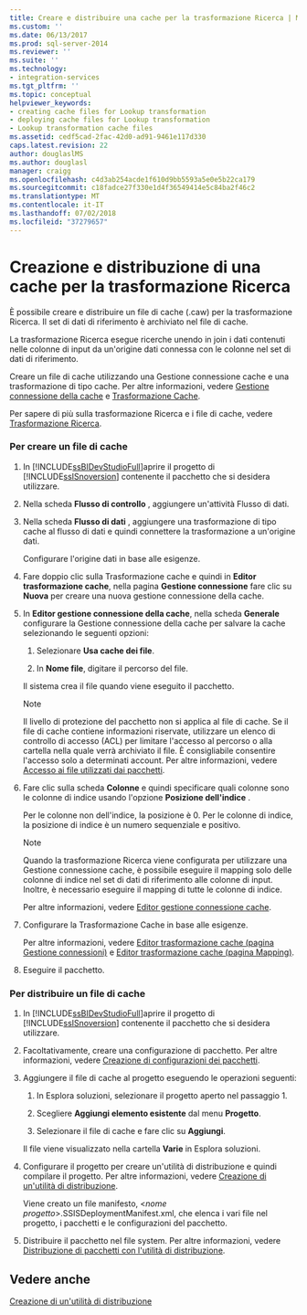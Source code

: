 ```yaml
---
title: Creare e distribuire una cache per la trasformazione Ricerca | Microsoft Docs
ms.custom: ''
ms.date: 06/13/2017
ms.prod: sql-server-2014
ms.reviewer: ''
ms.suite: ''
ms.technology:
- integration-services
ms.tgt_pltfrm: ''
ms.topic: conceptual
helpviewer_keywords:
- creating cache files for Lookup transformation
- deploying cache files for Lookup transformation
- Lookup transformation cache files
ms.assetid: cedf5cad-2fac-42d0-ad91-9461e117d330
caps.latest.revision: 22
author: douglaslMS
ms.author: douglasl
manager: craigg
ms.openlocfilehash: c4d3ab254acde1f610d9bb5593a5e0e5b22ca179
ms.sourcegitcommit: c18fadce27f330e1d4f36549414e5c84ba2f46c2
ms.translationtype: MT
ms.contentlocale: it-IT
ms.lasthandoff: 07/02/2018
ms.locfileid: "37279657"
---
```

# <a name="create-and-deploy-a-cache-for-the-lookup-transformation"></a>Creazione e distribuzione di una cache per la trasformazione Ricerca
  È possibile creare e distribuire un file di cache (.caw) per la trasformazione Ricerca. Il set di dati di riferimento è archiviato nel file di cache.  
  
 La trasformazione Ricerca esegue ricerche unendo in join i dati contenuti nelle colonne di input da un'origine dati connessa con le colonne nel set di dati di riferimento.  
  
 Creare un file di cache utilizzando una Gestione connessione cache e una trasformazione di tipo cache. Per altre informazioni, vedere [Gestione connessione della cache](../../connection-manager/cache-connection-manager.md) e [Trasformazione Cache](cache-transform.md).  
  
 Per sapere di più sulla trasformazione Ricerca e i file di cache, vedere [Trasformazione Ricerca](lookup-transformation.md).  
  
### <a name="to-create-a-cache-file"></a>Per creare un file di cache  
  
1.  In [!INCLUDE[ssBIDevStudioFull](../../../includes/ssbidevstudiofull-md.md)]aprire il progetto di [!INCLUDE[ssISnoversion](../../../includes/ssisnoversion-md.md)] contenente il pacchetto che si desidera utilizzare.  
  
2.  Nella scheda **Flusso di controllo** , aggiungere un'attività Flusso di dati.  
  
3.  Nella scheda **Flusso di dati** , aggiungere una trasformazione di tipo cache al flusso di dati e quindi connettere la trasformazione a un'origine dati.  
  
     Configurare l'origine dati in base alle esigenze.  
  
4.  Fare doppio clic sulla Trasformazione cache e quindi in **Editor trasformazione cache**, nella pagina **Gestione connessione** fare clic su **Nuova** per creare una nuova gestione connessione della cache.  
  
5.  In **Editor gestione connessione della cache**, nella scheda **Generale** configurare la Gestione connessione della cache per salvare la cache selezionando le seguenti opzioni:  
  
    1.  Selezionare **Usa cache dei file**.  
  
    2.  In **Nome file**, digitare il percorso del file.  
  
     Il sistema crea il file quando viene eseguito il pacchetto.  
  
    > [!NOTE]  
    >  Il livello di protezione del pacchetto non si applica al file di cache. Se il file di cache contiene informazioni riservate, utilizzare un elenco di controllo di accesso (ACL) per limitare l'accesso al percorso o alla cartella nella quale verrà archiviato il file. È consigliabile consentire l'accesso solo a determinati account. Per altre informazioni, vedere [Accesso ai file utilizzati dai pacchetti](../../access-to-files-used-by-packages.md).  
  
6.  Fare clic sulla scheda **Colonne** e quindi specificare quali colonne sono le colonne di indice usando l'opzione **Posizione dell'indice** .  
  
     Per le colonne non dell'indice, la posizione è 0. Per le colonne di indice, la posizione di indice è un numero sequenziale e positivo.  
  
    > [!NOTE]  
    >  Quando la trasformazione Ricerca viene configurata per utilizzare una Gestione connessione cache, è possibile eseguire il mapping solo delle colonne di indice nel set di dati di riferimento alle colonne di input. Inoltre, è necessario eseguire il mapping di tutte le colonne di indice.  
  
     Per altre informazioni, vedere [Editor gestione connessione cache](../../cache-connection-manager-editor.md).  
  
7.  Configurare la Trasformazione Cache in base alle esigenze.  
  
     Per altre informazioni, vedere [Editor trasformazione cache &#40;pagina Gestione connessioni&#41;](../../cache-transformation-editor-connection-manager-page.md) e [Editor trasformazione cache &#40;pagina Mapping&#41;](../../cache-transformation-editor-mappings-page.md).  
  
8.  Eseguire il pacchetto.  
  
### <a name="to-deploy-a-cache-file"></a>Per distribuire un file di cache  
  
1.  In [!INCLUDE[ssBIDevStudioFull](../../../includes/ssbidevstudiofull-md.md)]aprire il progetto di [!INCLUDE[ssISnoversion](../../../includes/ssisnoversion-md.md)] contenente il pacchetto che si desidera utilizzare.  
  
2.  Facoltativamente, creare una configurazione di pacchetto. Per altre informazioni, vedere [Creazione di configurazioni dei pacchetti](../../create-package-configurations.md).  
  
3.  Aggiungere il file di cache al progetto eseguendo le operazioni seguenti:  
  
    1.  In Esplora soluzioni, selezionare il progetto aperto nel passaggio 1.  
  
    2.  Scegliere **Aggiungi elemento esistente** dal menu **Progetto**.  
  
    3.  Selezionare il file di cache e fare clic su **Aggiungi**.  
  
     Il file viene visualizzato nella cartella **Varie** in Esplora soluzioni.  
  
4.  Configurare il progetto per creare un'utilità di distribuzione e quindi compilare il progetto. Per altre informazioni, vedere [Creazione di un'utilità di distribuzione](../../create-a-deployment-utility.md).  
  
     Viene creato un file manifesto, \<*nome progetto*>.SSISDeploymentManifest.xml, che elenca i vari file nel progetto, i pacchetti e le configurazioni del pacchetto.  
  
5.  Distribuire il pacchetto nel file system. Per altre informazioni, vedere [Distribuzione di pacchetti con l'utilità di distribuzione](../../deploy-packages-by-using-the-deployment-utility.md).  
  
## <a name="see-also"></a>Vedere anche  
 [Creazione di un'utilità di distribuzione](../../create-a-deployment-utility.md)  
  
  
